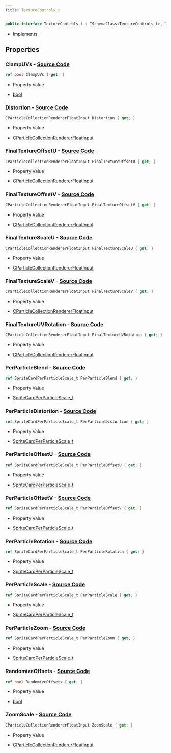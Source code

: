 ```yaml
---
title: TextureControls_t
---
```


```csharp
public interface TextureControls_t : ISchemaClass<TextureControls_t>, ISchemaField, ISchemaClass, INativeHandle
```

- Implements

## Properties

### **ClampUVs** - [Source Code](https://github.com/swiftly-solution/swiftlys2/blob/main/managed/src/SwiftlyS2.Generated/Schemas/Interfaces/TextureControls_t.cs#L32)

```csharp
ref bool ClampUVs { get; }
```

- Property Value

- [bool](https://learn.microsoft.com/dotnet/api/system.boolean)

### **Distortion** - [Source Code](https://github.com/swiftly-solution/swiftlys2/blob/main/managed/src/SwiftlyS2.Generated/Schemas/Interfaces/TextureControls_t.cs#L28)

```csharp
CParticleCollectionRendererFloatInput Distortion { get; }
```

- Property Value

- [CParticleCollectionRendererFloatInput](/docs/api/shared/schemadefinitions/cparticlecollectionrendererfloatinput)

### **FinalTextureOffsetU** - [Source Code](https://github.com/swiftly-solution/swiftlys2/blob/main/managed/src/SwiftlyS2.Generated/Schemas/Interfaces/TextureControls_t.cs#L20)

```csharp
CParticleCollectionRendererFloatInput FinalTextureOffsetU { get; }
```

- Property Value

- [CParticleCollectionRendererFloatInput](/docs/api/shared/schemadefinitions/cparticlecollectionrendererfloatinput)

### **FinalTextureOffsetV** - [Source Code](https://github.com/swiftly-solution/swiftlys2/blob/main/managed/src/SwiftlyS2.Generated/Schemas/Interfaces/TextureControls_t.cs#L22)

```csharp
CParticleCollectionRendererFloatInput FinalTextureOffsetV { get; }
```

- Property Value

- [CParticleCollectionRendererFloatInput](/docs/api/shared/schemadefinitions/cparticlecollectionrendererfloatinput)

### **FinalTextureScaleU** - [Source Code](https://github.com/swiftly-solution/swiftlys2/blob/main/managed/src/SwiftlyS2.Generated/Schemas/Interfaces/TextureControls_t.cs#L16)

```csharp
CParticleCollectionRendererFloatInput FinalTextureScaleU { get; }
```

- Property Value

- [CParticleCollectionRendererFloatInput](/docs/api/shared/schemadefinitions/cparticlecollectionrendererfloatinput)

### **FinalTextureScaleV** - [Source Code](https://github.com/swiftly-solution/swiftlys2/blob/main/managed/src/SwiftlyS2.Generated/Schemas/Interfaces/TextureControls_t.cs#L18)

```csharp
CParticleCollectionRendererFloatInput FinalTextureScaleV { get; }
```

- Property Value

- [CParticleCollectionRendererFloatInput](/docs/api/shared/schemadefinitions/cparticlecollectionrendererfloatinput)

### **FinalTextureUVRotation** - [Source Code](https://github.com/swiftly-solution/swiftlys2/blob/main/managed/src/SwiftlyS2.Generated/Schemas/Interfaces/TextureControls_t.cs#L24)

```csharp
CParticleCollectionRendererFloatInput FinalTextureUVRotation { get; }
```

- Property Value

- [CParticleCollectionRendererFloatInput](/docs/api/shared/schemadefinitions/cparticlecollectionrendererfloatinput)

### **PerParticleBlend** - [Source Code](https://github.com/swiftly-solution/swiftlys2/blob/main/managed/src/SwiftlyS2.Generated/Schemas/Interfaces/TextureControls_t.cs#L34)

```csharp
ref SpriteCardPerParticleScale_t PerParticleBlend { get; }
```

- Property Value

- [SpriteCardPerParticleScale_t](/docs/api/shared/schemadefinitions/spritecardperparticlescale_t)

### **PerParticleDistortion** - [Source Code](https://github.com/swiftly-solution/swiftlys2/blob/main/managed/src/SwiftlyS2.Generated/Schemas/Interfaces/TextureControls_t.cs#L46)

```csharp
ref SpriteCardPerParticleScale_t PerParticleDistortion { get; }
```

- Property Value

- [SpriteCardPerParticleScale_t](/docs/api/shared/schemadefinitions/spritecardperparticlescale_t)

### **PerParticleOffsetU** - [Source Code](https://github.com/swiftly-solution/swiftlys2/blob/main/managed/src/SwiftlyS2.Generated/Schemas/Interfaces/TextureControls_t.cs#L38)

```csharp
ref SpriteCardPerParticleScale_t PerParticleOffsetU { get; }
```

- Property Value

- [SpriteCardPerParticleScale_t](/docs/api/shared/schemadefinitions/spritecardperparticlescale_t)

### **PerParticleOffsetV** - [Source Code](https://github.com/swiftly-solution/swiftlys2/blob/main/managed/src/SwiftlyS2.Generated/Schemas/Interfaces/TextureControls_t.cs#L40)

```csharp
ref SpriteCardPerParticleScale_t PerParticleOffsetV { get; }
```

- Property Value

- [SpriteCardPerParticleScale_t](/docs/api/shared/schemadefinitions/spritecardperparticlescale_t)

### **PerParticleRotation** - [Source Code](https://github.com/swiftly-solution/swiftlys2/blob/main/managed/src/SwiftlyS2.Generated/Schemas/Interfaces/TextureControls_t.cs#L42)

```csharp
ref SpriteCardPerParticleScale_t PerParticleRotation { get; }
```

- Property Value

- [SpriteCardPerParticleScale_t](/docs/api/shared/schemadefinitions/spritecardperparticlescale_t)

### **PerParticleScale** - [Source Code](https://github.com/swiftly-solution/swiftlys2/blob/main/managed/src/SwiftlyS2.Generated/Schemas/Interfaces/TextureControls_t.cs#L36)

```csharp
ref SpriteCardPerParticleScale_t PerParticleScale { get; }
```

- Property Value

- [SpriteCardPerParticleScale_t](/docs/api/shared/schemadefinitions/spritecardperparticlescale_t)

### **PerParticleZoom** - [Source Code](https://github.com/swiftly-solution/swiftlys2/blob/main/managed/src/SwiftlyS2.Generated/Schemas/Interfaces/TextureControls_t.cs#L44)

```csharp
ref SpriteCardPerParticleScale_t PerParticleZoom { get; }
```

- Property Value

- [SpriteCardPerParticleScale_t](/docs/api/shared/schemadefinitions/spritecardperparticlescale_t)

### **RandomizeOffsets** - [Source Code](https://github.com/swiftly-solution/swiftlys2/blob/main/managed/src/SwiftlyS2.Generated/Schemas/Interfaces/TextureControls_t.cs#L30)

```csharp
ref bool RandomizeOffsets { get; }
```

- Property Value

- [bool](https://learn.microsoft.com/dotnet/api/system.boolean)

### **ZoomScale** - [Source Code](https://github.com/swiftly-solution/swiftlys2/blob/main/managed/src/SwiftlyS2.Generated/Schemas/Interfaces/TextureControls_t.cs#L26)

```csharp
CParticleCollectionRendererFloatInput ZoomScale { get; }
```

- Property Value

- [CParticleCollectionRendererFloatInput](/docs/api/shared/schemadefinitions/cparticlecollectionrendererfloatinput)

